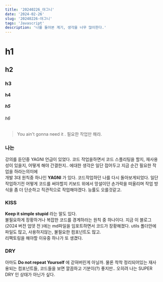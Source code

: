 ```yaml
---
title: '20240226_야그니'
date: '2024-02-26'
slug: '20240226-야그니'
tags: 'Javascript'
description: '나를 돌아본 계기, 생각을 너무 많이한다.'
---
```


# h1

## h2

### h3

#### h4

##### h5

###### h6

> You ain't gonna need it . 필요한 작업만 해라.

### 나는

강의를 듣던중 YAGNI 언급이 있었다. 코드 작업을하면서 코드 스플리팅을 할지, 재사용성이 있을지, 어떻게 해야 간결한지.. 에대한 생각은 일단 접어두고 지금 순간 필요한 작업을 하라는의미에  
개발 3대 원칙중 하나인 **YAGNI** 가 있다. 코드작업하던 나를 다시 돌아보게되었다. 일단 작업하기전 어떻게 코드를 써야할지 키보드 위에서 망설이던 손가락을 떠올리며 작업 방식을 좀 더 단순하고 직관적으로 작업해야겠다.
능률도 오를것같고.

### KISS

**Keep it simple stupid** 라는 말도 있다.  
불필요하게 장황하거나 복잡한 코드를 경계하라는 원칙 중 하나이다. 지금 이 블로그(2024 버전 업뎃 전 )에는 md파일을 임포트하면서 코드가 장황해졌다. utils 폴더안에 파일도 많고, 사용하지않는, 불필요한 컴포넌트도 많고.  
리팩토링을 해야할 이유중 하나가 또 생겼다.

### DRY

아마도 **Do not repeat Yourself** 에 갇혀버린게 아닐까. 물론 착착 정리되어있는 재사용되는 컴포넌트들, 코드들을 보면 깔끔하고 기분이(?) 좋지만.. 오히려 나는 SUPER DRY 인 상태가 아닌가 싶다.
